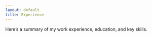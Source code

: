 ```yaml
---
layout: default
title: Experience
---
```

Here’s a summary of my work experience, education, and key skills.
